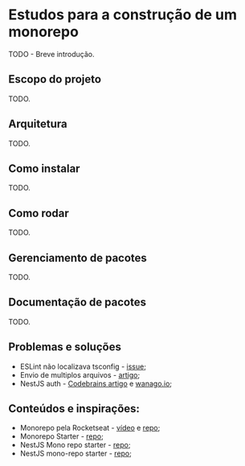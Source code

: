 # Estudos para a construção de um monorepo
TODO - Breve introdução.

## Escopo do projeto
TODO.

## Arquitetura
TODO.

## Como instalar
TODO.

## Como rodar
TODO.

## Gerenciamento de pacotes
TODO.

## Documentação de pacotes
TODO.

## Problemas e soluções
* ESLint não localizava tsconfig - [issue](https://github.com/typescript-eslint/typescript-eslint/issues/251);
* Envio de multiplos arquivos - [artigo](https://betterprogramming.pub/nestjs-file-uploading-using-multer-f3021dfed733);
* NestJS auth - [Codebrains artigo](https://codebrains.io/nest-js-express-jwt-authentication-with-typeorm-and-passport/) e [wanago.io](https://wanago.io/2020/05/25/api-nestjs-authenticating-users-bcrypt-passport-jwt-cookies/);
## Conteúdos e inspirações:
* Monorepo pela Rocketseat - [vídeo](https://www.youtube.com/watch?v=k5TkBcUTJus&t=44s) e [repo](https://github.com/rocketseat-content/youtube-monorepo);
* Monorepo Starter - [repo](https://github.com/palmerhq/monorepo-starter);
* NestJS Mono repo starter - [repo](https://github.com/scopsy/nestjs-monorepo-starter);
* NestJS mono-repo starter - [repo](https://github.com/BrunnerLivio/nestjs-monorepo-starter);
